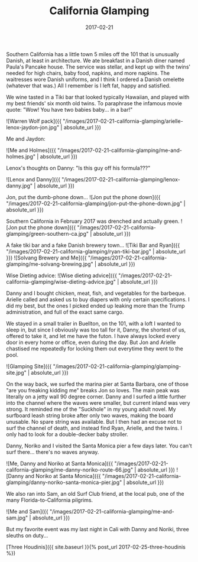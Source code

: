 ﻿---
layout: post
title:  "California Glamping"
date:   2017-02-21
categories: travel
---

Southern California has a little town 5 miles off the 101 that is unusually Danish, at least in architecture. We ate breakfast in a Danish diner named Paula's Pancake house. The service was stellar, and kept up with the twins' needed for high chairs, baby food, napkins, and more napkins. The waitresses wore Danish uniforms, and I think I ordered a Danish omelette (whatever that was.) All I remember is I left fat, happy and satisfied. 

We wine tasted in a Tiki bar that looked typically Hawaiian, and played with my best friends' six month old twins. To paraphrase the infamous movie quote: "Wow! You have two babies baby... in a bar!" 

![Warren Wolf pack]({{ "/images/2017-02-21-california-glamping/arielle-lenox-jaydon-jon.jpg" | absolute_url }})

Me and Jaydon:

![Me and Holmes]({{ "/images/2017-02-21-california-glamping/me-and-holmes.jpg" | absolute_url }})

Lenox's thoughts on Danny: "Is this guy off his formula???"

![Lenox and Danny]({{ "/images/2017-02-21-california-glamping/lenox-danny.jpg" | absolute_url }})

Jon, put the dumb-phone down...
![Jon put the phone down]({{ "/images/2017-02-21-california-glamping/jon-put-the-phone-down.jpg" | absolute_url }})

Southern California in February 2017 was drenched and actually green.
![Jon put the phone down]({{ "/images/2017-02-21-california-glamping/green-southern-ca.jpg" | absolute_url }})

A fake tiki bar and a fake Danish brewery town...
![Tiki Bar and Ryan]({{ "/images/2017-02-21-california-glamping/ryan-tiki-bar.jpg" | absolute_url }})
![Solvang Brewery and Me]({{ "/images/2017-02-21-california-glamping/me-solvang-brewing.jpg" | absolute_url }})

Wise Dieting advice:
![Wise dieting advice]({{ "/images/2017-02-21-california-glamping/wise-dieting-advice.jpg" | absolute_url }})

Danny and I bought chicken, meat, fish, and vegetables for the barbeque. Arielle called and asked us to buy diapers with only certain specifications. I did my best, but the ones I picked ended up leaking more than the Trump administration, and full of the exact same cargo.

We stayed in a small trailer in Buellton, on the 101, with a loft I wanted to sleep in, but since I obviously was too tall for it, Danny, the shortest of us, offered to take it, and let me have the futon. I have always locked every door in every home or office, even during the day. But Jon and Arielle chastised me repeatedly for locking them out everytime they went to the pool.

![Glamping Site]({{ "/images/2017-02-21-california-glamping/glamping-site.jpg" | absolute_url }})

On the way back, we surfed the marina pier at Santa Barbara, one of those "are you freaking kidding me" breaks Jon so loves. The main peak was literally on a jetty wall 90 degree corner. Danny and I surfed a little further into the channel where the waves were smaller, but current inland was very strong. It reminded me of the "Suckhole" in my young adult novel. My surfboard leash string broke after only two waves, making the board unusable. No spare string was available. But I then had an excuse not to surf the channel of death, and instead find Ryan, Arielle, and the twins. I only had to look for a double-decker baby stroller. 

Danny, Noriko and I visited the Santa Monica pier a few days later. You can't surf there... there's no waves anyway. 

![Me, Danny and Noriko at Santa Monica]({{ "/images/2017-02-21-california-glamping/me-danny-noriko-route-66.jpg" | absolute_url }})
![Danny and Noriko at Santa Monica]({{ "/images/2017-02-21-california-glamping/danny-noriko-santa-monica-pier.jpg" | absolute_url }})


We also ran into Sam, an old Surf Club friend, at the local pub, one of the many Florida-to-California pilgrims.

![Me and Sam]({{ "/images/2017-02-21-california-glamping/me-and-sam.jpg" | absolute_url }})

But my favorite event was my last night in Cali with Danny and Noriki, three sleuths on duty...

[Three Houdinis]({{ site.baseurl }}{% post_url 2017-02-25-three-houdinis %})

